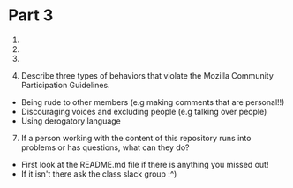 # Part 3

1.

2.

3.

6. Describe three types of behaviors that violate the Mozilla Community Participation Guidelines.
- Being rude to other members (e.g making comments that are personal!!)
- Discouraging voices and excluding people (e.g talking over people)
- Using derogatory language


7. If a person working with the content of this repository runs into problems or has questions, what can they do? 

- First look at the README.md file if there is anything you missed out! 
- If it isn't there ask the class slack group :^) 

